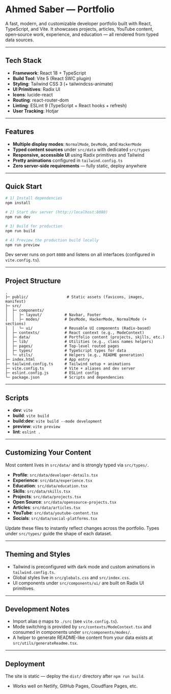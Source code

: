 # Ahmed Saber — Portfolio

A fast, modern, and customizable developer portfolio built with React, TypeScript, and Vite. It showcases projects, articles, YouTube content, open‑source work, experience, and education — all rendered from typed data sources.

---

## Tech Stack

- **Framework**: React 18 + TypeScript
- **Build Tool**: Vite 5 (React SWC plugin)
- **Styling**: Tailwind CSS 3 (+ tailwindcss-animate)
- **UI Primitives**: Radix UI
- **Icons**: lucide-react
- **Routing**: react-router-dom
- **Linting**: ESLint 9 (TypeScript + React hooks + refresh)
- **User Tracking**: Hotjar

---

## Features

- **Multiple display modes**: `NormalMode`, `DevMode`, and `HackerMode`
- **Typed content sources** under `src/data` with dedicated `src/types`
- **Responsive, accessible UI** using Radix primitives and Tailwind
- **Pretty animations** configured in `tailwind.config.ts`
- **Zero server-side requirements** — fully static, deploy anywhere

---

## Quick Start

```bash
# 1) Install dependencies
npm install

# 2) Start dev server (http://localhost:8080)
npm run dev

# 3) Build for production
npm run build

# 4) Preview the production build locally
npm run preview
```

Dev server runs on port `8080` and listens on all interfaces (configured in `vite.config.ts`).

---

## Project Structure

```text
.
├─ public/                 # Static assets (favicons, images, manifest)
├─ src/
│  ├─ components/
│  │  ├─ layout/          # Navbar, Footer
│  │  ├─ modes/           # DevMode, HackerMode, NormalMode (+ sections)
│  │  └─ ui/              # Reusable UI components (Radix-based)
│  ├─ contexts/           # React context (e.g., ModeContext)
│  ├─ data/               # Portfolio content (projects, skills, etc.)
│  ├─ lib/                # Utilities (e.g., class names helpers)
│  ├─ pages/              # Top-level routed pages
│  ├─ types/              # TypeScript types for data
│  └─ utils/              # Helpers (e.g., README generation)
├─ index.html             # App entry
├─ tailwind.config.ts     # Tailwind setup + animations
├─ vite.config.ts         # Vite + aliases and dev server
├─ eslint.config.js       # ESLint config
└─ package.json           # Scripts and dependencies
```

---

## Scripts

- **dev**: `vite`
- **build**: `vite build`
- **build:dev**: `vite build --mode development`
- **preview**: `vite preview`
- **lint**: `eslint .`

---

## Customizing Your Content

Most content lives in `src/data/` and is strongly typed via `src/types/`.

- **Profile**: `src/data/developer-details.tsx`
- **Experience**: `src/data/experience.tsx`
- **Education**: `src/data/education.tsx`
- **Skills**: `src/data/skills.tsx`
- **Projects**: `src/data/projects.tsx`
- **Open Source**: `src/data/opensource-projects.tsx`
- **Articles**: `src/data/articles.tsx`
- **YouTube**: `src/data/youtube-content.tsx`
- **Socials**: `src/data/social-platforms.tsx`

Update these files to instantly reflect changes across the portfolio. Types under `src/types/` guide the shape of each dataset.

---

## Theming and Styles

- Tailwind is preconfigured with dark mode and custom animations in `tailwind.config.ts`.
- Global styles live in `src/globals.css` and `src/index.css`.
- UI components under `src/components/ui/` are built on Radix UI primitives.

---

## Development Notes

- Import alias `@` maps to `./src` (see `vite.config.ts`).
- Mode switching is provided by `src/contexts/ModeContext.tsx` and consumed in components under `src/components/modes/`.
- A helper to generate README-like content from your data exists at `src/utils/generateReadme.tsx`.

---

## Deployment

The site is static — deploy the `dist/` directory after `npm run build`.

- Works well on Netlify, GitHub Pages, Cloudflare Pages, etc.
